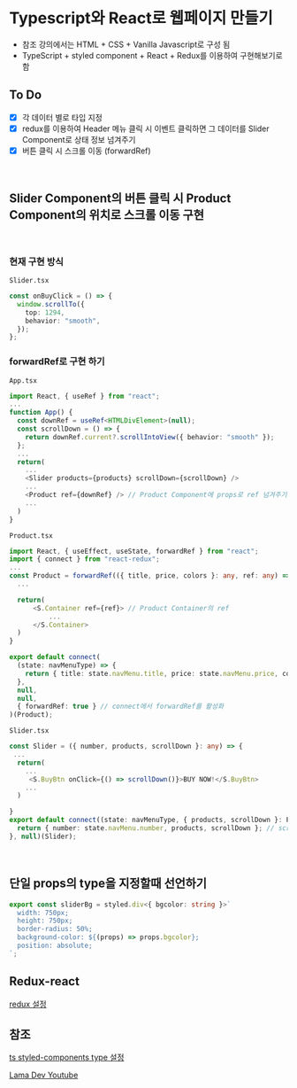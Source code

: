 # Typescript와 React로 웹페이지 만들기

- 참조 강의에서는 HTML + CSS + Vanilla Javascript로 구성 됨
- TypeScript + styled component + React + Redux를 이용하여 구현해보기로 함

## To Do

- [x] 각 데이터 별로 타입 지정
- [x] redux를 이용하여 Header 메뉴 클릭 시 이벤트 클릭하면 그 데이터를 Slider Component로 상태 정보 넘겨주기
- [x] 버튼 클릭 시 스크롤 이동 (forwardRef)

<br />

## Slider Component의 버튼 클릭 시 Product Component의 위치로 스크롤 이동 구현

<br />

### 현재 구현 방식

`Slider.tsx`

```ts
const onBuyClick = () => {
  window.scrollTo({
    top: 1294,
    behavior: "smooth",
  });
};
```

### forwardRef로 구현 하기

`App.tsx`

```ts
import React, { useRef } from "react";
...
function App() {
  const downRef = useRef<HTMLDivElement>(null);
  const scrollDown = () => {
    return downRef.current?.scrollIntoView({ behavior: "smooth" });
  };
  ...
  return(
    ...
    <Slider products={products} scrollDown={scrollDown} />
    ...
    <Product ref={downRef} /> // Product Component에 props로 ref 넘겨주기(Product Component 위치로 스크롤이 이동하려면 ref를 넘겨주어야 한다.)
    ...
  )
}
```

`Product.tsx`

```ts
import React, { useEffect, useState, forwardRef } from "react";
import { connect } from "react-redux";
...
const Product = forwardRef(({ title, price, colors }: any, ref: any) => { // forwardRef 이용해서 App.tsx에서 props로 ref받기
  ...

  return(
      <S.Container ref={ref}> // Product Container의 ref
          ...
      </S.Container>
  )
}

export default connect(
  (state: navMenuType) => {
    return { title: state.navMenu.title, price: state.navMenu.price, colors: state.navMenu.colors };
  },
  null,
  null,
  { forwardRef: true } // connect에서 forwardRef를 활성화
)(Product);
```

`Slider.tsx`

```ts
const Slider = ({ number, products, scrollDown }: any) => {
 ...
  return(
    ...
     <S.BuyBtn onClick={() => scrollDown()}>BUY NOW!</S.BuyBtn>
    ...
  )

}
export default connect((state: navMenuType, { products, scrollDown }: ProductType) => {
  return { number: state.navMenu.number, products, scrollDown }; // scrollDown은 App.tsx에서 설정한 위치로 스크롤 이동 함수
}, null)(Slider);

```

<br />

## 단일 props의 type을 지정할때 선언하기

```ts
export const sliderBg = styled.div<{ bgcolor: string }>`
  width: 750px;
  height: 750px;
  border-radius: 50%;
  background-color: ${(props) => props.bgcolor};
  position: absolute;
`;
```

## Redux-react

[redux 설정](https://github.com/lhk3337/commerce/wiki/redux%EC%84%A4%EC%A0%95)

## 참조

[ts styled-components type 설정](https://velog.io/@hwang-eunji/styled-component-typescript)

[Lama Dev Youtube](https://www.youtube.com/watch?v=b3Gqq_k-g24&t=414s)
